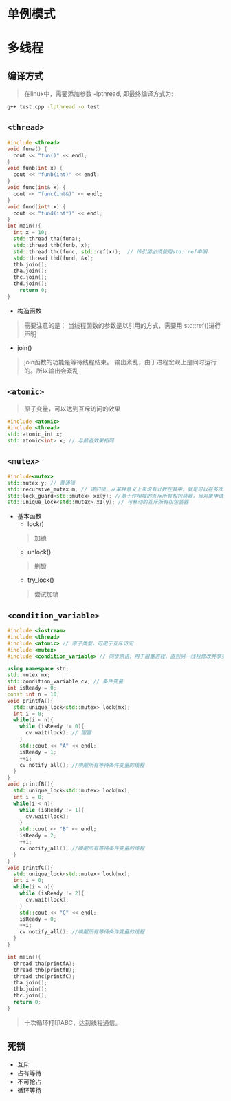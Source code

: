 # 单例模式

# 多线程
## 编译方式
> 在linux中，需要添加参数 -lpthread, 即最终编译方式为:
```bash
g++ test.cpp -lpthread -o test
 ```
## `<thread>`
```C++
#include <thread>
void funa() {
  cout << "fun()" << endl;
}
void funb(int x) {
  cout << "funb(int)" << endl;
}
void func(int& x) {
  cout << "func(int&)" << endl;
}
void fund(int* x) {
  cout << "fund(int*)" << endl;
}
int main(){
  int x = 10;
  std::thread tha(funa);
  std::thread thb(funb, x);
  std::thread thc(func, std::ref(x));  // 传引用必须使用std::ref申明
  std::thread thd(fund, &x);
  thb.join(); 
  tha.join();
  thc.join();
  thd.join();
    return 0;
}
```
  - 构造函数
  > 需要注意的是： 当线程函数的参数是以引用的方式，需要用 std::ref()进行声明
  - join()
  > join函数的功能是等待线程结束。
> 输出紊乱，由于进程宏观上是同时运行的。所以输出会紊乱
## `<atomic>`
> 原子变量，可以达到互斥访问的效果
```C++
#include <atomic>
#include <thread>
std::atomic_int x;
std::atomic<int> x; // 与前者效果相同
```

## `<mutex>`
```C++
#include<mutex>
std::mutex y; // 普通锁
std::recursive_mutex m; // 递归锁，从某种意义上来说有计数在其中，就是可以在多次加锁
std::lock_guard<std::mutex> xx(y); //基于作用域的互斥所有权包装器，当对象申请成功，则说明加锁成功，释放锁在作用域结束之后释放锁， 提供互斥包装器
std::unique_lock<std::mutex> x1(y); // 可移动的互斥所有权包装器
```
- 基本函数
  - lock() 
  > 加锁
  - unlock()
  > 删锁
  - try_lock()
  > 尝试加锁

## `<condition_variable>`
```C++
#include <iostream>
#include <thread>
#include <atomic> // 原子类型，可用于互斥访问
#include <mutex>
#include <condition_variable> // 同步原语，用于阻塞进程，直到另一线程修改共享变量(条件)

using namespace std;
std::mutex mx;
std::condition_variable cv; // 条件变量
int isReady = 0;
const int n = 10;
void printfA(){
  std::unique_lock<std::mutex> lock(mx);
  int i = 0;
  while(i < n){
    while (isReady != 0){
      cv.wait(lock); // 阻塞
    }
    std::cout << "A" << endl;
    isReady = 1;
    ++i;
    cv.notify_all(); //唤醒所有等待条件变量的线程
  }
}
void printfB(){
  std::unique_lock<std::mutex> lock(mx);
  int i = 0;
  while(i < n){
    while (isReady != 1){
      cv.wait(lock);
    }
    std::cout << "B" << endl;
    isReady = 2;
    ++i;
    cv.notify_all(); //唤醒所有等待条件变量的线程
  }
}
void printfC(){
  std::unique_lock<std::mutex> lock(mx);
  int i = 0;
  while(i < n){
    while (isReady != 2){
      cv.wait(lock);
    }
    std::cout << "C" << endl;
    isReady = 0;
    ++i;
    cv.notify_all(); //唤醒所有等待条件变量的线程
  }
} 

int main(){
  thread tha(printfA);
  thread thb(printfB);
  thread thc(printfC);
  tha.join();
  thb.join();
  thc.join();
  return 0;
}
```
> 十次循环打印ABC，达到线程通信。
>

## 死锁
- 互斥
- 占有等待
- 不可抢占
- 循环等待